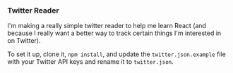 ### Twitter Reader

I'm making a really simple twitter reader to help me learn React (and because I really want a better way to track certain things I'm interested in on Twitter).

To set it up, clone it, `npm install`, and update the `twitter.json.example` file with your Twitter API keys and rename it to `twitter.json`.
